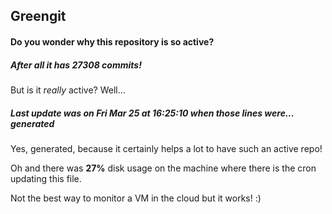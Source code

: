 ## Greengit

#### Do you wonder why this repository is so active?

##### After all it has 27308 commits!

But is it *really* active? Well...

##### Last update was on Fri Mar 25 at 16:25:10 when those lines were... generated

Yes, generated, because it certainly helps a lot to have such an active repo!

Oh and there was **27%** disk usage on the machine
where there is the cron updating this file.

Not the best way to monitor a VM in the cloud but it works! :)
